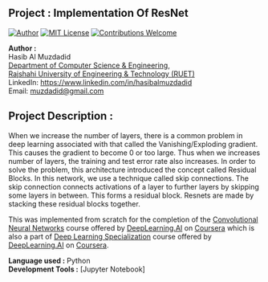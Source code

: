 ## Project : Implementation Of ResNet
[![Author](https://img.shields.io/badge/Author-Hasib%20Al%20Muzdadid-blue)](https://github.com/HasibAlMuzdadid)
[![MIT License](https://img.shields.io/badge/License-MIT%20License-important)](https://github.com/HasibAlMuzdadid/ResNet/blob/main/LICENSE)
[![Contributions Welcome](https://img.shields.io/badge/Contributions-Welcome-brightgreen.svg?style=flat)](https://github.com/HasibAlMuzdadid/ResNet)


**Author :** </br>
Hasib Al Muzdadid </br>
[Department of Computer Science & Engineering](https://www.cse.ruet.ac.bd/), </br>
[Rajshahi University of Engineering & Technology (RUET)](https://www.ruet.ac.bd/) </br>
LinkedIn: https://www.linkedin.com/in/hasibalmuzdadid </br>
Email: muzdadid@gmail.com

## Project Description :
When we increase the number of layers, there is a common problem in deep learning associated with that called the Vanishing/Exploding gradient. This causes the gradient to become 0 or too large. Thus when we increases number of layers, the training and test error rate also increases. In order to solve the problem, this architecture introduced the concept called Residual Blocks. In this network, we use a technique called skip connections. The skip connection connects activations of a layer to further layers by skipping some layers in between. This forms a residual block. Resnets are made by stacking these residual blocks together. 

This was implemented from scratch for the completion of the [Convolutional Neural Networks](https://www.coursera.org/learn/convolutional-neural-networks) course offered by [DeepLearning.AI](https://www.deeplearning.ai) on [Coursera](https://www.coursera.org) which is also a part of [Deep Learning Specialization](https://www.coursera.org/specializations/deep-learning) course offered by [DeepLearning.AI](https://www.deeplearning.ai) on [Coursera](https://www.coursera.org).


**Language used :** Python </br>
**Development Tools :** [Jupyter Notebook]
